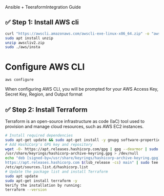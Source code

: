  Ansible + TeeraformIntegration Guide

## ✅ Step 1: Install AWS cli


```sh
curl "https://awscli.amazonaws.com/awscli-exe-linux-x86_64.zip" -o "awscliv2.zip"
sudo apt install unzip
unzip awscliv2.zip
sudo ./aws/insta
```

# Configure AWS CLI

```sh
aws configure
```
When configuring AWS CLI, you will be prompted for your AWS Access Key, Secret Key, Region, and
Output format
## ✅ Step 2:  Install Terraform

Terraform is an open-source infrastructure as code (IaC) tool used to provision and manage cloud
resources, such as AWS EC2 instances.
```sh
# Install required dependencies
sudo apt-get update && sudo apt-get install -y gnupg software-properties-common
# Add HashiCorp's GPG key and repository
wget -O- https://apt.releases.hashicorp.com/gpg | gpg --dearmor | sudo tee
/usr/share/keyrings/hashicorp-archive-keyring.gpg > /dev/null
echo "deb [signed-by=/usr/share/keyrings/hashicorp-archive-keyring.gpg] \
https://apt.releases.hashicorp.com $(lsb_release -cs) main" | sudo tee
/etc/apt/sources.list.d/hashicorp.list
# Update the package list and install Terraform
sudo apt update
sudo apt-get install terraform -y
Verify the installation by running:
terraform --version
```